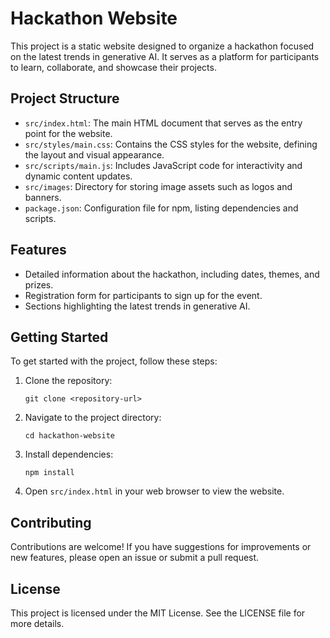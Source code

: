# Hackathon Website

This project is a static website designed to organize a hackathon focused on the latest trends in generative AI. It serves as a platform for participants to learn, collaborate, and showcase their projects.

## Project Structure

- `src/index.html`: The main HTML document that serves as the entry point for the website.
- `src/styles/main.css`: Contains the CSS styles for the website, defining the layout and visual appearance.
- `src/scripts/main.js`: Includes JavaScript code for interactivity and dynamic content updates.
- `src/images`: Directory for storing image assets such as logos and banners.
- `package.json`: Configuration file for npm, listing dependencies and scripts.

## Features

- Detailed information about the hackathon, including dates, themes, and prizes.
- Registration form for participants to sign up for the event.
- Sections highlighting the latest trends in generative AI.

## Getting Started

To get started with the project, follow these steps:

1. Clone the repository:
   ```
   git clone <repository-url>
   ```

2. Navigate to the project directory:
   ```
   cd hackathon-website
   ```

3. Install dependencies:
   ```
   npm install
   ```

4. Open `src/index.html` in your web browser to view the website.

## Contributing

Contributions are welcome! If you have suggestions for improvements or new features, please open an issue or submit a pull request.

## License

This project is licensed under the MIT License. See the LICENSE file for more details.